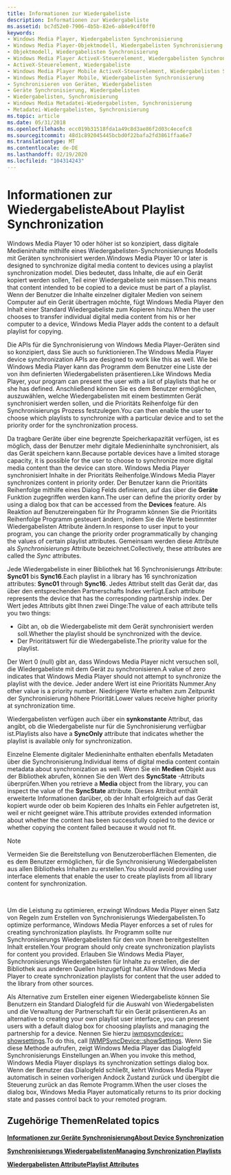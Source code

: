 ```yaml
---
title: Informationen zur Wiedergabeliste
description: Informationen zur Wiedergabeliste
ms.assetid: bc7d52e0-7906-4b5b-82e6-a84e9c4f0ff0
keywords:
- Windows Media Player, Wiedergabelisten Synchronisierung
- Windows Media Player-Objektmodell, Wiedergabelisten Synchronisierung
- Objektmodell, Wiedergabelisten Synchronisierung
- Windows Media Player ActiveX-Steuerelement, Wiedergabelisten Synchronisierung
- ActiveX-Steuerelement, Wiedergabeliste
- Windows Media Player Mobile ActiveX-Steuerelement, Wiedergabelisten Synchronisierung
- Windows Media Player Mobile, Wiedergabelisten Synchronisierung
- Synchronisieren von Geräten, Wiedergabelisten
- Geräte Synchronisierung, Wiedergabelisten
- Wiedergabelisten, Synchronisierung
- Windows Media Metadatei-Wiedergabelisten, Synchronisierung
- Metadatei-Wiedergabelisten, Synchronisierung
ms.topic: article
ms.date: 05/31/2018
ms.openlocfilehash: ecc019b31518fda1a49c8d3ae86f2d03c4ecefc8
ms.sourcegitcommit: 48d1c892045445bcbd0f22bafa2fd3861ffaa6e7
ms.translationtype: MT
ms.contentlocale: de-DE
ms.lasthandoff: 02/19/2020
ms.locfileid: "104314243"
---
```

# <a name="about-playlist-synchronization"></a><span data-ttu-id="f0d48-115">Informationen zur Wiedergabeliste</span><span class="sxs-lookup"><span data-stu-id="f0d48-115">About Playlist Synchronization</span></span>

<span data-ttu-id="f0d48-116">Windows Media Player 10 oder höher ist so konzipiert, dass digitale Medieninhalte mithilfe eines Wiedergabelisten-Synchronisierungs Modells mit Geräten synchronisiert werden.</span><span class="sxs-lookup"><span data-stu-id="f0d48-116">Windows Media Player 10 or later is designed to synchronize digital media content to devices using a playlist synchronization model.</span></span> <span data-ttu-id="f0d48-117">Dies bedeutet, dass Inhalte, die auf ein Gerät kopiert werden sollen, Teil einer Wiedergabeliste sein müssen.</span><span class="sxs-lookup"><span data-stu-id="f0d48-117">This means that content intended to be copied to a device must be part of a playlist.</span></span> <span data-ttu-id="f0d48-118">Wenn der Benutzer die Inhalte einzelner digitaler Medien von seinem Computer auf ein Gerät übertragen möchte, fügt Windows Media Player den Inhalt einer Standard Wiedergabeliste zum Kopieren hinzu.</span><span class="sxs-lookup"><span data-stu-id="f0d48-118">When the user chooses to transfer individual digital media content from his or her computer to a device, Windows Media Player adds the content to a default playlist for copying.</span></span>

<span data-ttu-id="f0d48-119">Die APIs für die Synchronisierung von Windows Media Player-Geräten sind so konzipiert, dass Sie auch so funktionieren.</span><span class="sxs-lookup"><span data-stu-id="f0d48-119">The Windows Media Player device synchronization APIs are designed to work like this as well.</span></span> <span data-ttu-id="f0d48-120">Wie bei Windows Media Player kann das Programm dem Benutzer eine Liste der von ihm definierten Wiedergabelisten präsentieren.</span><span class="sxs-lookup"><span data-stu-id="f0d48-120">Like Windows Media Player, your program can present the user with a list of playlists that he or she has defined.</span></span> <span data-ttu-id="f0d48-121">Anschließend können Sie es dem Benutzer ermöglichen, auszuwählen, welche Wiedergabelisten mit einem bestimmten Gerät synchronisiert werden sollen, und die Prioritäts Reihenfolge für den Synchronisierungs Prozess festzulegen.</span><span class="sxs-lookup"><span data-stu-id="f0d48-121">You can then enable the user to choose which playlists to synchronize with a particular device and to set the priority order for the synchronization process.</span></span>

<span data-ttu-id="f0d48-122">Da tragbare Geräte über eine begrenzte Speicherkapazität verfügen, ist es möglich, dass der Benutzer mehr digitale Medieninhalte synchronisiert, als das Gerät speichern kann.</span><span class="sxs-lookup"><span data-stu-id="f0d48-122">Because portable devices have a limited storage capacity, it is possible for the user to choose to synchronize more digital media content than the device can store.</span></span> <span data-ttu-id="f0d48-123">Windows Media Player synchronisiert Inhalte in der Prioritäts Reihenfolge.</span><span class="sxs-lookup"><span data-stu-id="f0d48-123">Windows Media Player synchronizes content in priority order.</span></span> <span data-ttu-id="f0d48-124">Der Benutzer kann die Prioritäts Reihenfolge mithilfe eines Dialog Felds definieren, auf das über die **Geräte** Funktion zugegriffen werden kann.</span><span class="sxs-lookup"><span data-stu-id="f0d48-124">The user can define the priority order by using a dialog box that can be accessed from the **Devices** feature.</span></span> <span data-ttu-id="f0d48-125">Als Reaktion auf Benutzereingaben für Ihr Programm können Sie die Prioritäts Reihenfolge Programm gesteuert ändern, indem Sie die Werte bestimmter Wiedergabelisten Attribute ändern.</span><span class="sxs-lookup"><span data-stu-id="f0d48-125">In response to user input to your program, you can change the priority order programmatically by changing the values of certain playlist attributes.</span></span> <span data-ttu-id="f0d48-126">Gemeinsam werden diese Attribute als *Synchronisierungs* Attribute bezeichnet.</span><span class="sxs-lookup"><span data-stu-id="f0d48-126">Collectively, these attributes are called the *Sync* attributes.</span></span>

<span data-ttu-id="f0d48-127">Jede Wiedergabeliste in einer Bibliothek hat 16 Synchronisierungs Attribute: **Sync01** bis **Sync16**.</span><span class="sxs-lookup"><span data-stu-id="f0d48-127">Each playlist in a library has 16 synchronization attributes: **Sync01** through **Sync16**.</span></span> <span data-ttu-id="f0d48-128">Jedes Attribut stellt das Gerät dar, das über den entsprechenden Partnerschafts Index verfügt.</span><span class="sxs-lookup"><span data-stu-id="f0d48-128">Each attribute represents the device that has the corresponding partnership index.</span></span> <span data-ttu-id="f0d48-129">Der Wert jedes Attributs gibt Ihnen zwei Dinge:</span><span class="sxs-lookup"><span data-stu-id="f0d48-129">The value of each attribute tells you two things:</span></span>

-   <span data-ttu-id="f0d48-130">Gibt an, ob die Wiedergabeliste mit dem Gerät synchronisiert werden soll.</span><span class="sxs-lookup"><span data-stu-id="f0d48-130">Whether the playlist should be synchronized with the device.</span></span>
-   <span data-ttu-id="f0d48-131">Der Prioritätswert für die Wiedergabeliste.</span><span class="sxs-lookup"><span data-stu-id="f0d48-131">The priority value for the playlist.</span></span>

<span data-ttu-id="f0d48-132">Der Wert 0 (null) gibt an, dass Windows Media Player nicht versuchen soll, die Wiedergabeliste mit dem Gerät zu synchronisieren.</span><span class="sxs-lookup"><span data-stu-id="f0d48-132">A value of zero indicates that Windows Media Player should not attempt to synchronize the playlist with the device.</span></span> <span data-ttu-id="f0d48-133">Jeder andere Wert ist eine Prioritäts Nummer.</span><span class="sxs-lookup"><span data-stu-id="f0d48-133">Any other value is a priority number.</span></span> <span data-ttu-id="f0d48-134">Niedrigere Werte erhalten zum Zeitpunkt der Synchronisierung höhere Priorität.</span><span class="sxs-lookup"><span data-stu-id="f0d48-134">Lower values receive higher priority at synchronization time.</span></span>

<span data-ttu-id="f0d48-135">Wiedergabelisten verfügen auch über ein **synkonstante** Attribut, das angibt, ob die Wiedergabeliste nur für die Synchronisierung verfügbar ist.</span><span class="sxs-lookup"><span data-stu-id="f0d48-135">Playlists also have a **SyncOnly** attribute that indicates whether the playlist is available only for synchronization.</span></span>

<span data-ttu-id="f0d48-136">Einzelne Elemente digitaler Medieninhalte enthalten ebenfalls Metadaten über die Synchronisierung.</span><span class="sxs-lookup"><span data-stu-id="f0d48-136">Individual items of digital media content contain metadata about synchronization as well.</span></span> <span data-ttu-id="f0d48-137">Wenn Sie ein **Medien** Objekt aus der Bibliothek abrufen, können Sie den Wert des **SyncState** -Attributs überprüfen.</span><span class="sxs-lookup"><span data-stu-id="f0d48-137">When you retrieve a **Media** object from the library, you can inspect the value of the **SyncState** attribute.</span></span> <span data-ttu-id="f0d48-138">Dieses Attribut enthält erweiterte Informationen darüber, ob der Inhalt erfolgreich auf das Gerät kopiert wurde oder ob beim Kopieren des Inhalts ein Fehler aufgetreten ist, weil er nicht geeignet wäre.</span><span class="sxs-lookup"><span data-stu-id="f0d48-138">This attribute provides extended information about whether the content has been successfully copied to the device or whether copying the content failed because it would not fit.</span></span>

> [!Note]  
> <span data-ttu-id="f0d48-139">Vermeiden Sie die Bereitstellung von Benutzeroberflächen Elementen, die es dem Benutzer ermöglichen, für die Synchronisierung Wiedergabelisten aus allen Bibliotheks Inhalten zu erstellen.</span><span class="sxs-lookup"><span data-stu-id="f0d48-139">You should avoid providing user interface elements that enable the user to create playlists from all library content for synchronization.</span></span>

 

<span data-ttu-id="f0d48-140">Um die Leistung zu optimieren, erzwingt Windows Media Player einen Satz von Regeln zum Erstellen von Synchronisierungs Wiedergabelisten.</span><span class="sxs-lookup"><span data-stu-id="f0d48-140">To optimize performance, Windows Media Player enforces a set of rules for creating synchronization playlists.</span></span> <span data-ttu-id="f0d48-141">Ihr Programm sollte nur Synchronisierungs Wiedergabelisten für den von Ihnen bereitgestellten Inhalt erstellen.</span><span class="sxs-lookup"><span data-stu-id="f0d48-141">Your program should only create synchronization playlists for content you provided.</span></span> <span data-ttu-id="f0d48-142">Erlauben Sie Windows Media Player, Synchronisierungs Wiedergabelisten für Inhalte zu erstellen, die der Bibliothek aus anderen Quellen hinzugefügt hat.</span><span class="sxs-lookup"><span data-stu-id="f0d48-142">Allow Windows Media Player to create synchronization playlists for content that the user added to the library from other sources.</span></span>

<span data-ttu-id="f0d48-143">Als Alternative zum Erstellen einer eigenen Wiedergabeliste können Sie Benutzern ein Standard Dialogfeld für die Auswahl von Wiedergabelisten und die Verwaltung der Partnerschaft für ein Gerät präsentieren.</span><span class="sxs-lookup"><span data-stu-id="f0d48-143">As an alternative to creating your own playlist user interface, you can present users with a default dialog box for choosing playlists and managing the partnership for a device.</span></span> <span data-ttu-id="f0d48-144">Nennen Sie hierzu [iwmpsyncdevice:: showsettings](/previous-versions/windows/desktop/api/wmp/nf-wmp-iwmpsyncdevice-showsettings).</span><span class="sxs-lookup"><span data-stu-id="f0d48-144">To do this, call [IWMPSyncDevice::showSettings](/previous-versions/windows/desktop/api/wmp/nf-wmp-iwmpsyncdevice-showsettings).</span></span> <span data-ttu-id="f0d48-145">Wenn Sie diese Methode aufrufen, zeigt Windows Media Player das Dialogfeld Synchronisierungs Einstellungen an.</span><span class="sxs-lookup"><span data-stu-id="f0d48-145">When you invoke this method, Windows Media Player displays its synchronization settings dialog box.</span></span> <span data-ttu-id="f0d48-146">Wenn der Benutzer das Dialogfeld schließt, kehrt Windows Media Player automatisch in seinen vorherigen Andock Zustand zurück und übergibt die Steuerung zurück an das Remote Programm.</span><span class="sxs-lookup"><span data-stu-id="f0d48-146">When the user closes the dialog box, Windows Media Player automatically returns to its prior docking state and passes control back to your remoted program.</span></span>

## <a name="related-topics"></a><span data-ttu-id="f0d48-147">Zugehörige Themen</span><span class="sxs-lookup"><span data-stu-id="f0d48-147">Related topics</span></span>

<dl> <dt>

[<span data-ttu-id="f0d48-148">**Informationen zur Geräte Synchronisierung**</span><span class="sxs-lookup"><span data-stu-id="f0d48-148">**About Device Synchronization**</span></span>](about-device-synchronization.md)
</dt> <dt>

[<span data-ttu-id="f0d48-149">**Synchronisierungs Wiedergabelisten**</span><span class="sxs-lookup"><span data-stu-id="f0d48-149">**Managing Synchronization Playlists**</span></span>](managing-synchronization-playlists.md)
</dt> <dt>

[<span data-ttu-id="f0d48-150">**Wiedergabelisten Attribute**</span><span class="sxs-lookup"><span data-stu-id="f0d48-150">**Playlist Attributes**</span></span>](playlist-attributes.md)
</dt> </dl>

 

 




